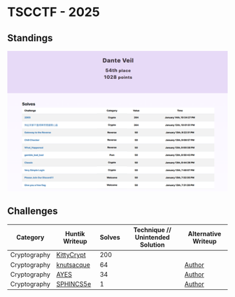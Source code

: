 # TSCCTF - 2025

## Standings

![Description](./images/TeamStandings.png)

## Challenges

| Category    | Huntik Writeup   | Solves | Technique // Unintended Solution | Alternative Writeup   |
| ----------- | ---------------  | ------ | ------------ | ---------------- | 
| Cryptography   | [KittyCrypt](challenges/Cryptography/KittyCrypt/)    |    200     |      |           
| Cryptography   | [knutsacque](challenges/Cryptography/knutsacque/)   |   64      |       |  [Author](https://github.com/Seraphin-/ctf/blob/master/2025/irisctf/knutsacque.md)
| Cryptography   | [AYES](challenges/Cryptography/AYES/)    |    34     |            |  [Author](https://github.com/Seraphin-/ctf/blob/master/2025/irisctf/ayes.md)
| Cryptography   | [SPHINCS5e](challenges/Cryptography/SPHINCS5/)    |   1      |      |  [Author](https://github.com/Seraphin-/ctf/blob/master/2025/irisctf/sphincs5.md) 
